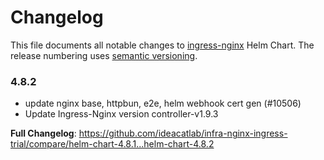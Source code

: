 # Changelog

This file documents all notable changes to [ingress-nginx](https://github.com/ideacatlab/infra-nginx-ingress-trial) Helm Chart. The release numbering uses [semantic versioning](http://semver.org).

### 4.8.2

* update nginx base, httpbun, e2e, helm webhook cert gen (#10506)
* Update Ingress-Nginx version controller-v1.9.3

**Full Changelog**: https://github.com/ideacatlab/infra-nginx-ingress-trial/compare/helm-chart-4.8.1...helm-chart-4.8.2
